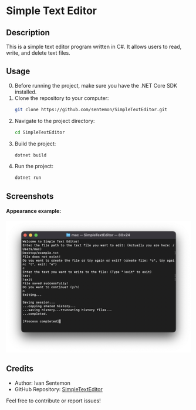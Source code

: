 # Simple Text Editor

## Description
This is a simple text editor program written in C#. It allows users to read, write, and delete text files.


## Usage
0. Before running the project, make sure you have the .NET Core SDK installed.
1. Clone the repository to your computer:
    ```bash
    git clone https://github.com/sentemon/SimpleTextEditor.git
    ```
2. Navigate to the project directory:
    ```bash
    cd SimpleTextEditor
    ```
3. Build the project:
    ```bash
    dotnet build
    ```
4. Run the project:
    ```bash
    dotnet run
    ```

## Screenshots
#### Appearance example:
![Simple Text Editor Screenshot](/SimpleTextEditor/Assets/example.png)

## Credits
- Author: Ivan Sentemon
- GitHub Repository: [SimpleTextEditor](https://github.com/sentemon/SimpleTextEditor)

Feel free to contribute or report issues!